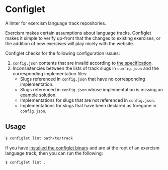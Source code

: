 # Configlet

A linter for exercism language track repositories.

Exercism makes certain assumptions about language tracks. Configlet makes it simple to verify up-front that the changes to existing exercises, or the addition of new exercises will play nicely with the website.

Configlet checks for the following configuration issues:

1. `config.json` contents that are invalid according to [the specification](https://github.com/exercism/problem-specifications/blob/master/CONTRIBUTING.md#track-configuration-file).
1. Inconsistencies between the lists of track slugs in `config.json` and the corresponding implementation files:
    * Slugs referenced in `config.json` that have no corresponding implementation.
    * Slugs referenced in `config.json` whose implementation is missing an example solution.
    * Implementations for slugs that are not referenced in `config.json`.
    * Implementations for slugs that have been declared as foregone in `config.json`.

## Usage

```bash
$ configlet lint path/to/track
```

If you have [installed the configlet binary](https://github.com/exercism/configlet/releases/latest)
and are at the root of an exercism language track, then you can run the following:

```bash
$ configlet lint .
```
